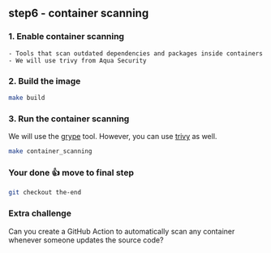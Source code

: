 ## step6 - container scanning

### 1. Enable container scanning
```
- Tools that scan outdated dependencies and packages inside containers
- We will use trivy from Aqua Security
```

### 2. Build the image
```bash
make build
```

### 3. Run the container scanning
We will use the [grype](https://github.com/anchore/grype) tool. 
However, you can use [trivy](https://github.com/aquasecurity/trivy) as well.
```bash
make container_scanning
```

### Your done 👍 move to final step
```bash
git checkout the-end
```

### Extra challenge

Can you create a GitHub Action to automatically scan any container whenever someone updates the source code?
